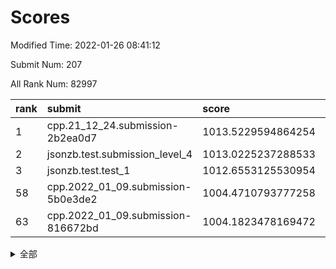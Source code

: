# Scores

Modified Time: 2022-01-26 08:41:12

Submit Num: 207

All Rank Num: 82997

| rank |               submit               |       score        |       sigma        | pk_num |
| :--- | :--------------------------------- | :----------------- | :----------------- | :----- |
| 1    | cpp.21_12_24.submission-2b2ea0d7   | 1013.5229594864254 | 0.8095820000299547 | 1604   |
| 2    | jsonzb.test.submission_level_4     | 1013.0225237288533 | 0.8184108817025083 | 1599   |
| 3    | jsonzb.test.test_1                 | 1012.6553125530954 | 0.8167358569355365 | 1606   |
| 58   | cpp.2022_01_09.submission-5b0e3de2 | 1004.4710793777258 | 0.7190373290373214 | 1607   |
| 63   | cpp.2022_01_09.submission-816672bd | 1004.1823478169472 | 0.7130971024070232 | 1609   |


<details>
<summary>全部</summary>

| rank |                 submit                 |       score        |       sigma        | pk_num |
| :--- | :------------------------------------- | :----------------- | :----------------- | :----- |
| 1    | cpp.21_12_24.submission-2b2ea0d7       | 1013.5229594864254 | 0.8095820000299547 | 1604   |
| 2    | jsonzb.test.submission_level_4         | 1013.0225237288533 | 0.8184108817025083 | 1599   |
| 3    | jsonzb.test.test_1                     | 1012.6553125530954 | 0.8167358569355365 | 1606   |
| 4    | gobigger.level_3.submission_level_3_40 | 1011.528920966352  | 0.7713758874335165 | 1606   |
| 5    | gobigger.level_3.submission_level_3_32 | 1011.3744216190187 | 0.7586606466651002 | 1602   |
| 6    | gobigger.level_3.submission_level_3_3  | 1011.2633224647944 | 0.7707116954060572 | 1608   |
| 7    | gobigger.level_3.submission_level_3_16 | 1011.1143293705294 | 0.7828582167867747 | 1604   |
| 8    | gobigger.level_3.submission_level_3_42 | 1011.0467963419982 | 0.7681176836543523 | 1606   |
| 9    | gobigger.level_3.submission_level_3_10 | 1010.9540977127537 | 0.7684771235344706 | 1603   |
| 10   | gobigger.level_3.submission_level_3_19 | 1010.9479887404121 | 0.7683090935668655 | 1600   |
| 11   | gobigger.level_3.submission_level_3_34 | 1010.6858787416433 | 0.7456581364828323 | 1608   |
| 12   | gobigger.level_3.submission_level_3_9  | 1010.6331194788675 | 0.745130917050211  | 1604   |
| 13   | gobigger.level_3.submission_level_3_33 | 1010.5301574607511 | 0.7891154483619568 | 1604   |
| 14   | gobigger.level_3.submission_level_3_22 | 1010.4893668881172 | 0.7583927262361875 | 1601   |
| 15   | gobigger.level_3.submission_level_3_29 | 1010.4046543506155 | 0.7640883823823177 | 1603   |
| 16   | gobigger.level_3.submission_level_3_2  | 1010.3966684289475 | 0.7673563249875212 | 1603   |
| 17   | gobigger.level_3.submission_level_3_12 | 1010.3910972261418 | 0.7512643763173104 | 1607   |
| 18   | gobigger.level_3.submission_level_3_35 | 1010.3709872542352 | 0.7625974266842507 | 1601   |
| 19   | gobigger.level_3.submission_level_3_38 | 1010.3186726628354 | 0.7655498940814592 | 1601   |
| 20   | gobigger.level_3.submission_level_3_14 | 1010.3113699068675 | 0.7425697746259046 | 1603   |
| 21   | gobigger.level_3.submission_level_3_20 | 1010.2633742625774 | 0.7468377413267505 | 1608   |
| 22   | gobigger.level_3.submission_level_3_46 | 1010.2420993767789 | 0.7470594425166139 | 1605   |
| 23   | gobigger.level_3.submission_level_3_18 | 1010.2214615521236 | 0.7556147940242071 | 1610   |
| 24   | gobigger.level_3.submission_level_3_43 | 1010.2134273833307 | 0.7482792523548871 | 1607   |
| 25   | gobigger.level_3.submission_level_3_26 | 1010.2128318447432 | 0.7425773292527909 | 1602   |
| 26   | gobigger.level_3.submission_level_3_24 | 1010.1357335045375 | 0.7676717468263549 | 1601   |
| 27   | gobigger.level_3.submission_level_3_45 | 1010.0738148651772 | 0.750030111979913  | 1602   |
| 28   | gobigger.level_3.submission_level_3_47 | 1010.0360046383925 | 0.7523684916437287 | 1604   |
| 29   | gobigger.level_3.submission_level_3_44 | 1010.0300347159737 | 0.7606250664435922 | 1606   |
| 30   | gobigger.level_3.submission_level_3_31 | 1009.9355731224367 | 0.7600424323597988 | 1606   |
| 31   | gobigger.level_3.submission_level_3_39 | 1009.8373183520167 | 0.7446248433569007 | 1607   |
| 32   | gobigger.level_3.submission_level_3_7  | 1009.8106164071498 | 0.7490973502973445 | 1596   |
| 33   | gobigger.level_3.submission_level_3_41 | 1009.7804966072592 | 0.752908361409547  | 1606   |
| 34   | gobigger.level_3.submission_level_3_49 | 1009.7700722808236 | 0.7776839772269382 | 1596   |
| 35   | gobigger.level_3.submission_level_3_23 | 1009.7317595551236 | 0.7907073977397293 | 1606   |
| 36   | gobigger.level_3.submission_level_3_25 | 1009.6571528967226 | 0.7660900023487905 | 1603   |
| 37   | gobigger.level_3.submission_level_3_0  | 1009.5978351921083 | 0.7550035838072326 | 1600   |
| 38   | gobigger.level_3.submission_level_3_28 | 1009.5475752516613 | 0.7349150735120602 | 1609   |
| 39   | gobigger.level_3.submission_level_3_36 | 1009.544557024786  | 0.7791675738650452 | 1601   |
| 40   | gobigger.level_3.submission_level_3_48 | 1009.434951271139  | 0.751910363979233  | 1603   |
| 41   | gobigger.level_3.submission_level_3_6  | 1009.321119185157  | 0.7704011191322025 | 1602   |
| 42   | gobigger.level_3.submission_level_3_30 | 1009.2996059041088 | 0.7754618778106974 | 1606   |
| 43   | gobigger.level_3.submission_level_3_27 | 1009.2819964541998 | 0.752300833389305  | 1603   |
| 44   | gobigger.level_3.submission_level_3_11 | 1009.1740359022099 | 0.7469959923866496 | 1604   |
| 45   | gobigger.level_3.submission_level_3_4  | 1009.1139555424079 | 0.7664443248690287 | 1607   |
| 46   | gobigger.level_3.submission_level_3_37 | 1009.0926666410833 | 0.7560098752349649 | 1606   |
| 47   | gobigger.level_3.submission_level_3_1  | 1009.0712956506624 | 0.7492234652540266 | 1602   |
| 48   | gobigger.level_3.submission_level_3_5  | 1009.0275325784489 | 0.7551568486503166 | 1609   |
| 49   | gobigger.level_3.submission_level_3_15 | 1008.8724214026929 | 0.7404376029011601 | 1599   |
| 50   | gobigger.level_3.submission_level_3_8  | 1008.5064375995182 | 0.7533138271336499 | 1610   |
| 51   | gobigger.level_3.submission_level_3_17 | 1008.4635705325377 | 0.7232160399541506 | 1604   |
| 52   | gobigger.level_3.submission_level_3_13 | 1008.4077184684027 | 0.7196795386994252 | 1601   |
| 53   | gobigger.level_3.submission_level_3_21 | 1008.0327597725894 | 0.7427959314960774 | 1604   |
| 54   | gobigger.level_1.submission_level_1_36 | 1005.1781010068983 | 0.7193087552496498 | 1604   |
| 55   | gobigger.level_1.submission_level_1_7  | 1004.8633050929052 | 0.7183292706971466 | 1604   |
| 56   | gobigger.level_1.submission_level_1_22 | 1004.6478782405451 | 0.7215340145485988 | 1610   |
| 57   | gobigger.level_1.submission_level_1_12 | 1004.6021890891298 | 0.7137463953457788 | 1610   |
| 58   | cpp.2022_01_09.submission-5b0e3de2     | 1004.4710793777258 | 0.7190373290373214 | 1607   |
| 59   | gobigger.level_1.submission_level_1_13 | 1004.3496226467221 | 0.7208617903392345 | 1605   |
| 60   | gobigger.level_1.submission_level_1_16 | 1004.263297076324  | 0.7120102567559573 | 1602   |
| 61   | gobigger.level_1.submission_level_1_25 | 1004.2273756682075 | 0.7056703863304661 | 1601   |
| 62   | gobigger.level_1.submission_level_1_11 | 1004.2214659314976 | 0.719702571617596  | 1606   |
| 63   | cpp.2022_01_09.submission-816672bd     | 1004.1823478169472 | 0.7130971024070232 | 1609   |
| 64   | gobigger.level_1.submission_level_1_31 | 1004.14037132545   | 0.7282432992603893 | 1598   |
| 65   | gobigger.level_1.submission_level_1_6  | 1004.1366796037033 | 0.7155065616805065 | 1603   |
| 66   | gobigger.level_1.submission_level_1_46 | 1004.110913754964  | 0.7253473226381808 | 1599   |
| 67   | gobigger.level_1.submission_level_1_42 | 1004.0565526669106 | 0.7275743081903898 | 1608   |
| 68   | gobigger.level_1.submission_level_1_45 | 1003.9518102842674 | 0.7087281887442664 | 1598   |
| 69   | gobigger.level_1.submission_level_1_34 | 1003.9434142422007 | 0.7202748780155287 | 1601   |
| 70   | gobigger.level_1.submission_level_1_17 | 1003.9052612742588 | 0.7311857498271461 | 1606   |
| 71   | gobigger.level_1.submission_level_1_19 | 1003.881393802792  | 0.7220440877828532 | 1607   |
| 72   | gobigger.level_1.submission_level_1_15 | 1003.8531990693139 | 0.7100928763429474 | 1604   |
| 73   | gobigger.level_1.submission_level_1_20 | 1003.7284603739671 | 0.7080444628204554 | 1603   |
| 74   | gobigger.level_1.submission_level_1_3  | 1003.6757390476338 | 0.716231693066475  | 1608   |
| 75   | gobigger.level_1.submission_level_1_43 | 1003.6100606764301 | 0.7130372030527731 | 1603   |
| 76   | gobigger.level_1.submission_level_1_47 | 1003.5998647725006 | 0.7247766524733043 | 1601   |
| 77   | gobigger.level_1.submission_level_1_14 | 1003.5186625411073 | 0.7107159029970593 | 1604   |
| 78   | gobigger.level_1.submission_level_1_32 | 1003.5013555154093 | 0.7115404550933124 | 1604   |
| 79   | gobigger.level_1.submission_level_1_26 | 1003.4933431385006 | 0.7335297588644487 | 1607   |
| 80   | gobigger.level_1.submission_level_1_21 | 1003.438314004509  | 0.7131830542010943 | 1599   |
| 81   | gobigger.level_1.submission_level_1_24 | 1003.4180850211249 | 0.7204791292121847 | 1610   |
| 82   | gobigger.level_1.submission_level_1_29 | 1003.3662706670423 | 0.7181519130127416 | 1604   |
| 83   | gobigger.level_1.submission_level_1_35 | 1003.2977887038812 | 0.7299313279185885 | 1606   |
| 84   | gobigger.level_1.submission_level_1_41 | 1003.2824741870005 | 0.7047886382148637 | 1607   |
| 85   | gobigger.level_1.submission_level_1_37 | 1003.1194677712139 | 0.7114048275954549 | 1606   |
| 86   | gobigger.level_1.submission_level_1_48 | 1003.0984377226544 | 0.7153326225473405 | 1604   |
| 87   | gobigger.level_1.submission_level_1_10 | 1003.0381223509892 | 0.7269175240979457 | 1604   |
| 88   | gobigger.level_1.submission_level_1_27 | 1002.998318132716  | 0.7249976102085727 | 1603   |
| 89   | gobigger.level_1.submission_level_1_39 | 1002.9527426550183 | 0.7095486986652478 | 1605   |
| 90   | gobigger.level_1.submission_level_1_30 | 1002.9478026115268 | 0.7032114741234785 | 1606   |
| 91   | gobigger.level_1.submission_level_1_9  | 1002.9019799016586 | 0.7356084704296323 | 1601   |
| 92   | gobigger.level_1.submission_level_1_33 | 1002.8016740035823 | 0.7218317780051791 | 1600   |
| 93   | gobigger.level_1.submission_level_1_23 | 1002.7480678805816 | 0.719315787618904  | 1604   |
| 94   | gobigger.level_1.submission_level_1_40 | 1002.7240258878645 | 0.709412529064009  | 1603   |
| 95   | gobigger.level_1.submission_level_1_4  | 1002.6877971031861 | 0.7252846604076605 | 1606   |
| 96   | gobigger.level_1.submission_level_1_0  | 1002.6800616201747 | 0.7347012673056704 | 1603   |
| 97   | gobigger.level_1.submission_level_1_5  | 1002.5186798512054 | 0.7080540459331353 | 1603   |
| 98   | gobigger.level_1.submission_level_1_2  | 1002.4926314018002 | 0.7025998677216012 | 1603   |
| 99   | gobigger.level_1.submission_level_1_49 | 1002.3912093806364 | 0.7044762813042943 | 1604   |
| 100  | gobigger.level_1.submission_level_1_28 | 1002.3602105694313 | 0.7067170740637154 | 1597   |
| 101  | gobigger.level_1.submission_level_1_18 | 1002.3184014096628 | 0.7137561919599908 | 1602   |
| 102  | gobigger.level_1.submission_level_1_1  | 1002.2841034780355 | 0.7042272435834401 | 1603   |
| 103  | gobigger.level_1.submission_level_1_44 | 1002.2596014930583 | 0.7128990013766744 | 1607   |
| 104  | gobigger.level_1.submission_level_1_38 | 1001.9585241894563 | 0.7175472096122266 | 1604   |
| 105  | gobigger.level_1.submission_level_1_8  | 1001.8936494785382 | 0.724494856250627  | 1600   |
| 106  | gobigger.random.submission_random_42   | 997.2049857888857  | 0.7122697238544993 | 1602   |
| 107  | gobigger.random.submission_random_1    | 997.0517041674636  | 0.6979224123625473 | 1598   |
| 108  | gobigger.random.submission_random_18   | 997.0048832484117  | 0.7058313260046937 | 1609   |
| 109  | gobigger.random.submission_random_9    | 996.9443640845591  | 0.7180258450114174 | 1602   |
| 110  | gobigger.random.submission_random_36   | 996.9150384688976  | 0.7041340523077589 | 1605   |
| 111  | gobigger.random.submission_random_39   | 996.884738515136   | 0.7021989626770394 | 1606   |
| 112  | gobigger.random.submission_random_2    | 996.7601703488702  | 0.705122585281061  | 1600   |
| 113  | gobigger.random.submission_random_44   | 996.7399760813621  | 0.7286240734934919 | 1606   |
| 114  | gobigger.random.submission_random_34   | 996.7391574840183  | 0.7009141918335811 | 1600   |
| 115  | gobigger.random.submission_random_7    | 996.7140290184236  | 0.7084580795006742 | 1606   |
| 116  | gobigger.random.submission_random_3    | 996.6273475219285  | 0.7327804371256069 | 1599   |
| 117  | gobigger.random.submission_random_26   | 996.6041397118922  | 0.7055445075338929 | 1602   |
| 118  | gobigger.random.submission_random_38   | 996.4755329026109  | 0.7072418897057358 | 1600   |
| 119  | gobigger.random.submission_random_47   | 996.3498135719726  | 0.7034560090141792 | 1600   |
| 120  | gobigger.random.submission_random_32   | 996.1371911093582  | 0.7158902499075989 | 1606   |
| 121  | gobigger.random.submission_random_33   | 996.1351566502946  | 0.7133172178017333 | 1603   |
| 122  | gobigger.random.submission_random_19   | 996.0913946570514  | 0.7067542595188647 | 1609   |
| 123  | gobigger.random.submission_random_25   | 996.0868050358117  | 0.7250417967617065 | 1604   |
| 124  | gobigger.random.submission_random_28   | 996.07082256059    | 0.7202751732423734 | 1604   |
| 125  | gobigger.random.submission_random_46   | 996.0306926101628  | 0.7140303765353038 | 1604   |
| 126  | gobigger.random.submission_random_35   | 996.0285310283463  | 0.6983159935796824 | 1601   |
| 127  | gobigger.random.submission_random_6    | 995.9734461214982  | 0.7097202573756846 | 1603   |
| 128  | gobigger.random.submission_random_8    | 995.954431261757   | 0.7238071230949431 | 1609   |
| 129  | gobigger.random.submission_random_24   | 995.8851015683999  | 0.7122709811837732 | 1603   |
| 130  | gobigger.random.submission_random_10   | 995.8417589749706  | 0.6976851676268595 | 1604   |
| 131  | gobigger.random.submission_random_43   | 995.8347967967213  | 0.7349586559836108 | 1601   |
| 132  | gobigger.random.submission_random_27   | 995.8297351722402  | 0.7171617006602715 | 1606   |
| 133  | gobigger.random.submission_random_49   | 995.8247275431601  | 0.711215711881083  | 1603   |
| 134  | gobigger.random.submission_random_21   | 995.7184875456936  | 0.7133926706344443 | 1605   |
| 135  | gobigger.random.submission_random_0    | 995.6384598589484  | 0.7093098862244812 | 1611   |
| 136  | gobigger.random.submission_random_23   | 995.6007469976355  | 0.7181412222337985 | 1609   |
| 137  | gobigger.random.submission_random_30   | 995.5772573569836  | 0.7070794330424853 | 1601   |
| 138  | gobigger.random.submission_random_22   | 995.3990156143227  | 0.7146595903778766 | 1608   |
| 139  | gobigger.random.submission_random_41   | 995.3722268819822  | 0.7201358029874732 | 1600   |
| 140  | gobigger.random.submission_random_13   | 995.3701085434573  | 0.7265404815618897 | 1613   |
| 141  | gobigger.random.submission_random_20   | 995.3695457012525  | 0.7179024795143613 | 1607   |
| 142  | gobigger.random.submission_random_37   | 995.3497555127299  | 0.7103852947253724 | 1610   |
| 143  | gobigger.random.submission_random_12   | 995.337244436582   | 0.7141590421661326 | 1607   |
| 144  | gobigger.random.submission_random_29   | 995.3126892952706  | 0.6991373730732067 | 1603   |
| 145  | gobigger.random.submission_random_15   | 995.3120601853198  | 0.7157801933734264 | 1606   |
| 146  | gobigger.random.submission_random_14   | 995.2754297268602  | 0.7125600223191073 | 1601   |
| 147  | gobigger.random.submission_random_4    | 995.2427174960859  | 0.7134130457543675 | 1607   |
| 148  | gobigger.random.submission_random_16   | 995.1852999773009  | 0.7209885680968747 | 1605   |
| 149  | gobigger.random.submission_random_11   | 995.1388146702791  | 0.704787972806319  | 1600   |
| 150  | gobigger.random.submission_random_45   | 995.132305891703   | 0.7262360939952873 | 1609   |
| 151  | gobigger.random.submission_random_48   | 994.9373476542676  | 0.721333827540197  | 1605   |
| 152  | gobigger.random.submission_random_40   | 994.7519156141497  | 0.7123616705870947 | 1601   |
| 153  | gobigger.random.submission_random_5    | 994.7457293159944  | 0.7122710169521367 | 1603   |
| 154  | gobigger.random.submission_random_31   | 994.6408095659489  | 0.7150732084329189 | 1602   |
| 155  | gobigger.random.submission_random_17   | 994.6026246406257  | 0.7220764980385775 | 1603   |
| 156  | gobigger.level_2.submission_level_2_22 | 993.4952248125087  | 0.7402611290107319 | 1604   |
| 157  | gobigger.level_2.submission_level_2_10 | 993.467122992933   | 0.7229032459554143 | 1602   |
| 158  | gobigger.level_2.submission_level_2_12 | 993.3305109091643  | 0.7310171848414101 | 1600   |
| 159  | gobigger.level_2.submission_level_2_19 | 993.295414612356   | 0.7355272624018979 | 1603   |
| 160  | gobigger.level_2.submission_level_2_41 | 993.2561129517893  | 0.7251566899355282 | 1601   |
| 161  | gobigger.level_2.submission_level_2_31 | 993.0485965299484  | 0.7397494875220149 | 1607   |
| 162  | gobigger.level_2.submission_level_2_1  | 993.0201154272113  | 0.7424455220473085 | 1607   |
| 163  | gobigger.level_2.submission_level_2_32 | 993.0038166998698  | 0.7480074108573326 | 1599   |
| 164  | gobigger.level_2.submission_level_2_40 | 992.990302088264   | 0.7415960445486142 | 1601   |
| 165  | gobigger.level_2.submission_level_2_13 | 992.8356132655475  | 0.7411135648448238 | 1606   |
| 166  | gobigger.level_2.submission_level_2_5  | 992.7426912093417  | 0.7452131177003362 | 1607   |
| 167  | gobigger.level_2.submission_level_2_23 | 992.6373296780374  | 0.7399273066144988 | 1603   |
| 168  | gobigger.level_2.submission_level_2_34 | 992.6097865370449  | 0.7597544261304214 | 1604   |
| 169  | gobigger.level_2.submission_level_2_9  | 992.5780029544276  | 0.7483666017949923 | 1598   |
| 170  | gobigger.level_2.submission_level_2_8  | 992.4547391269282  | 0.7480553068833412 | 1608   |
| 171  | gobigger.level_2.submission_level_2_38 | 992.4395828577868  | 0.7436075190638988 | 1597   |
| 172  | gobigger.level_2.submission_level_2_15 | 992.3670268137935  | 0.7489252259766863 | 1602   |
| 173  | gobigger.level_2.submission_level_2_25 | 992.3635634151158  | 0.7230818168516655 | 1603   |
| 174  | gobigger.level_2.submission_level_2_43 | 992.3607770684617  | 0.7470585964116547 | 1600   |
| 175  | gobigger.level_2.submission_level_2_14 | 992.3543730475643  | 0.7482470990807256 | 1598   |
| 176  | gobigger.level_2.submission_level_2_17 | 992.2649809406067  | 0.7610021250546954 | 1605   |
| 177  | gobigger.level_2.submission_level_2_26 | 992.1481666873807  | 0.7282670542687218 | 1598   |
| 178  | gobigger.level_2.submission_level_2_21 | 992.079002350086   | 0.7533570556343527 | 1609   |
| 179  | gobigger.level_2.submission_level_2_33 | 992.0129306219656  | 0.750492869958897  | 1601   |
| 180  | gobigger.level_2.submission_level_2_24 | 991.9949513302653  | 0.7532870485916293 | 1606   |
| 181  | gobigger.level_2.submission_level_2_7  | 991.8350137976013  | 0.7481989740842349 | 1606   |
| 182  | gobigger.level_2.submission_level_2_49 | 991.8209118930133  | 0.7483432914369172 | 1600   |
| 183  | gobigger.level_2.submission_level_2_28 | 991.801563591553   | 0.7456471772333095 | 1606   |
| 184  | gobigger.level_2.submission_level_2_4  | 991.7952043493647  | 0.759224321723469  | 1602   |
| 185  | gobigger.level_2.submission_level_2_3  | 991.741988341371   | 0.7422252561538635 | 1605   |
| 186  | gobigger.level_2.submission_level_2_42 | 991.6534424703742  | 0.7644286371477546 | 1600   |
| 187  | gobigger.level_2.submission_level_2_11 | 991.5041821877757  | 0.7586440969949657 | 1599   |
| 188  | gobigger.level_2.submission_level_2_6  | 991.5018610661152  | 0.7633725490851251 | 1598   |
| 189  | gobigger.level_2.submission_level_2_0  | 991.4791150426591  | 0.7663497965026655 | 1607   |
| 190  | gobigger.level_2.submission_level_2_2  | 991.2743779712881  | 0.7542333441450758 | 1606   |
| 191  | gobigger.level_2.submission_level_2_39 | 991.2337320488856  | 0.7613004820174902 | 1607   |
| 192  | gobigger.level_2.submission_level_2_30 | 991.2262314354917  | 0.7455251864744245 | 1605   |
| 193  | gobigger.level_2.submission_level_2_37 | 991.0783278682649  | 0.7558747057722212 | 1600   |
| 194  | gobigger.level_2.submission_level_2_18 | 991.0702511338452  | 0.7513556041579487 | 1600   |
| 195  | gobigger.level_2.submission_level_2_35 | 991.0499258409191  | 0.7572027276948029 | 1604   |
| 196  | gobigger.level_2.submission_level_2_48 | 991.0265134104222  | 0.7621888254071654 | 1605   |
| 197  | gobigger.level_2.submission_level_2_44 | 990.841984682893   | 0.7487767665653976 | 1604   |
| 198  | gobigger.level_2.submission_level_2_45 | 990.776919506847   | 0.7412947131216611 | 1604   |
| 199  | gobigger.level_2.submission_level_2_27 | 990.4277018377426  | 0.7640120863839718 | 1608   |
| 200  | gobigger.level_2.submission_level_2_29 | 990.3948333896528  | 0.7598759091718739 | 1601   |
| 201  | gobigger.level_2.submission_level_2_36 | 990.3217008942047  | 0.7493980360848821 | 1603   |
| 202  | gobigger.level_2.submission_level_2_47 | 990.202194439581   | 0.7731927427165757 | 1598   |
| 203  | gobigger.level_2.submission_level_2_20 | 990.1423480053664  | 0.7771210384834422 | 1608   |
| 204  | gobigger.level_2.submission_level_2_46 | 989.8014573436237  | 0.774289185064248  | 1605   |
| 205  | gobigger.level_2.submission_level_2_16 | 989.5184528478123  | 0.7785171158722017 | 1607   |
| 206  | gobigger.none.submission_none_0        | 977.36288467942    | 1.4378678253370676 | 1606   |
| 207  | gobigger.none.submission_none_1        | 975.8640759053893  | 1.4976616941170737 | 1603   |

</details>
